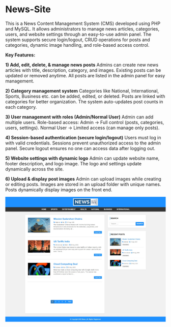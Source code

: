 # News-Site
This is a News Content Management System (CMS) developed using PHP and MySQL. It allows administrators to manage news articles, categories, users, and website settings through an easy-to-use admin panel. The system supports secure login/logout, CRUD operations for posts and categories, dynamic image handling, and role-based access control.

**Key Features:**

**1) Add, edit, delete, & manage news posts**
Admins can create new news articles with title, description, category, and images. Existing posts can be updated or removed anytime. All posts are listed in the admin panel for easy management.

**2) Category management system**
Categories like National, International, Sports, Business etc. can be added, edited, or deleted. Posts are linked with categories for better organization. The system auto-updates post counts in each category.

**3) User management with roles (Admin/Normal User)**
Admin can add multiple users. Role-based access: Admin → Full control (posts, categories, users, settings). Normal User → Limited access (can manage only posts).

**4) Session-based authentication (secure login/logout)**
Users must log in with valid credentials. Sessions prevent unauthorized access to the admin panel. Secure logout ensures no one can access data after logging out.

**5) Website settings with dynamic logo**
Admin can update website name, footer description, and logo image. The logo and settings update dynamically across the site.

**6) Upload & display post images**
Admin can upload images while creating or editing posts. Images are stored in an upload folder with unique names. Posts dynamically display images on the front end.

![image alt](https://github.com/Ramanshu02/News-Site/blob/88cca3f98d4691e526e7ac20cce05e4b1d9c425a/News-site.jpeg)

